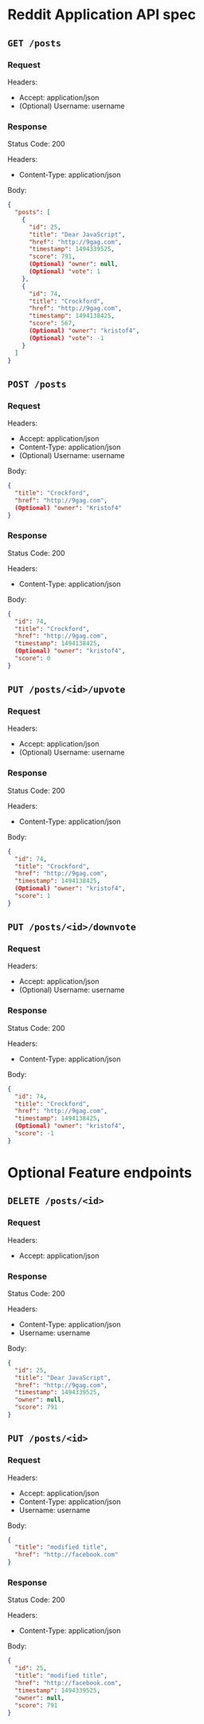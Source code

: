 # Reddit Application API spec


## `GET /posts`

### Request
Headers:
 - Accept: application/json
 - (Optional) Username: username

### Response
Status Code: 200

Headers:
 - Content-Type: application/json

Body:
```json
{
  "posts": [
    {
      "id": 25,
      "title": "Dear JavaScript",
      "href": "http://9gag.com",
      "timestamp": 1494339525,
      "score": 791,
      (Optional) "owner": null,
      (Optional) "vote": 1
    },
    {
      "id": 74,
      "title": "Crockford",
      "href": "http://9gag.com",
      "timestamp": 1494138425,
      "score": 567,
      (Optional) "owner": "kristof4",
      (Optional) "vote": -1
    }
  ]
}
```

## `POST /posts`

### Request
Headers:
 - Accept: application/json
 - Content-Type: application/json
 - (Optional) Username: username

Body:
```json
{
  "title": "Crockford",
  "href": "http://9gag.com",
  (Optional) "owner": "Kristof4"
}
```

### Response
Status Code: 200

Headers:
 - Content-Type: application/json

Body:
```json
{
  "id": 74,
  "title": "Crockford",
  "href": "http://9gag.com",
  "timestamp": 1494138425,
  (Optional) "owner": "kristof4",
  "score": 0
}
```

## `PUT /posts/<id>/upvote`

### Request
Headers:
 - Accept: application/json
 - (Optional) Username: username

### Response
Status Code: 200

Headers:
 - Content-Type: application/json

Body:
```json
{
  "id": 74,
  "title": "Crockford",
  "href": "http://9gag.com",
  "timestamp": 1494138425,
  (Optional) "owner": "kristof4",
  "score": 1
}
```

## `PUT /posts/<id>/downvote`

### Request
Headers:
 - Accept: application/json
 - (Optional) Username: username

### Response
Status Code: 200

Headers:
 - Content-Type: application/json

Body:
```json
{
  "id": 74,
  "title": "Crockford",
  "href": "http://9gag.com",
  "timestamp": 1494138425,
  (Optional) "owner": "kristof4",
  "score": -1
}
```
# Optional Feature endpoints

## `DELETE /posts/<id>`

### Request
Headers:
 - Accept: application/json

### Response
Status Code: 200

Headers:
 - Content-Type: application/json
 - Username: username

Body:
```json
{
  "id": 25,
  "title": "Dear JavaScript",
  "href": "http://9gag.com",
  "timestamp": 1494339525,
  "owner": null,
  "score": 791
}
```

## `PUT /posts/<id>`

### Request
Headers:
 - Accept: application/json
 - Content-Type: application/json
 - Username: username

Body:
```json
{
  "title": "modified title",
  "href": "http://facebook.com"
}
```

### Response
Status Code: 200

Headers:
 - Content-Type: application/json

Body:
```json
{
  "id": 25,
  "title": "modified title",
  "href": "http://facebook.com",
  "timestamp": 1494339525,
  "owner": null,
  "score": 791
}
```
